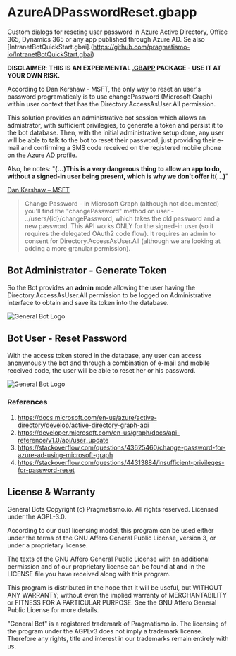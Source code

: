 # AzureADPasswordReset.gbapp
Custom dialogs for reseting user password in Azure Active Directory, Office 365, Dynamics 365 or any app published through Azure AD. Se also [IntranetBotQuickStart.gbai].(https://github.com/pragmatismo-io/IntranetBotQuickStart.gbai)

**DISCLAIMER**: **THIS IS AN EXPERIMENTAL [.GBAPP](https://github.com/pragmatismo-io/BotServer#gbapp) PACKAGE - USE IT AT YOUR OWN RISK.**

According to Dan Kershaw - MSFT, the only way to reset an user's password programaticaly is to use changePassword (Microsoft Graph) within user context that has the Directory.AccessAsUser.All permission. 

This solution provides an administrative bot session which allows an admistrator, with sufficient privilegies, to generate a token and persist it to the bot database. Then, with the initial administrative setup done, any user will be able to talk to the bot to reset their password, just providing their e-mail and confirming a SMS code received on the registered mobile phone on the Azure AD profile. 


Also, he notes: "**(...)This is a very dangerous thing to allow an app to do, without a signed-in user being present, which is why we don't offer it(...)**"

[Dan Kershaw – MSFT](https://stackoverflow.com/questions/44313884/insufficient-privileges-for-password-reset)

>Change Password - in Microsoft Graph (although not documented) you'll find the "changePassword" method on user - ../users/{id}/changePassword, which takes the old password and a new password. This API works ONLY for the signed-in user (so it requires the delegated OAuth2 code flow). It requires an admin to consent for Directory.AccessAsUser.All (although we are looking at adding a more granular permission).

## Bot Administrator - Generate Token

So the Bot provides an **admin** mode allowing the user having the Directory.AccessAsUser.All permission to be logged on Administrative interface to obtain and save its token into the database.

![General Bot Logo](https://raw.githubusercontent.com/pragmatismo-io/AzureADPasswordReset.gbapp/master/docs/admin.gif)

## Bot User - Reset Password

With the access token stored in the database, any user can access anonymously  the 
bot and through a combination of e-mail and mobile received code, the user will be able to reset her or his password.

![General Bot Logo](https://raw.githubusercontent.com/pragmatismo-io/AzureADPasswordReset.gbapp/master/docs/password.gif)

### References

1. https://docs.microsoft.com/en-us/azure/active-directory/develop/active-directory-graph-api
2. https://developer.microsoft.com/en-us/graph/docs/api-reference/v1.0/api/user_update
3. https://stackoverflow.com/questions/43625460/change-password-for-azure-ad-using-microsoft-graph
4. https://stackoverflow.com/questions/44313884/insufficient-privileges-for-password-reset

## License & Warranty

General Bots Copyright (c) Pragmatismo.io. All rights reserved.
Licensed under the AGPL-3.0.       
                                                            
According to our dual licensing model, this program can be used either
under the terms of the GNU Affero General Public License, version 3,
or under a proprietary license.   
                                                        
The texts of the GNU Affero General Public License with an additional
permission and of our proprietary license can be found at and 
in the LICENSE file you have received along with this program.

This program is distributed in the hope that it will be useful,
but WITHOUT ANY WARRANTY; without even the implied warranty of
MERCHANTABILITY or FITNESS FOR A PARTICULAR PURPOSE. See the
GNU Affero General Public License for more details.
                                                        
"General Bot" is a registered trademark of Pragmatismo.io.
The licensing of the program under the AGPLv3 does not imply a
trademark license. Therefore any rights, title and interest in
our trademarks remain entirely with us.
